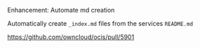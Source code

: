 Enhancement: Automate md creation

Automatically create `_index.md` files from the services `README.md`

https://github.com/owncloud/ocis/pull/5901
